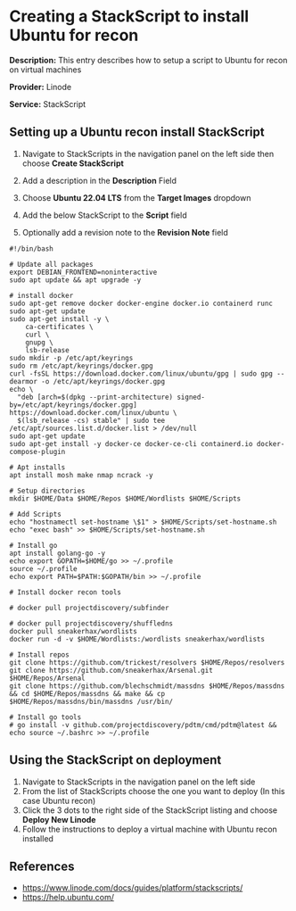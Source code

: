 # Creating a StackScript to install Ubuntu for recon

**Description:** This entry describes how to setup a script to Ubuntu for recon on virtual machines

**Provider:** Linode

**Service:** StackScript

## Setting up a Ubuntu recon install StackScript

1. Navigate to StackScripts in the navigation panel on the left side then choose **Create StackScript**

2. Add a description in the **Description** Field

3. Choose **Ubuntu 22.04 LTS** from the **Target Images** dropdown

4. Add the below StackScript to the **Script** field

5. Optionally add a revision note to the **Revision Note** field

```
#!/bin/bash

# Update all packages
export DEBIAN_FRONTEND=noninteractive
sudo apt update && apt upgrade -y

# install docker
sudo apt-get remove docker docker-engine docker.io containerd runc
sudo apt-get update
sudo apt-get install -y \
    ca-certificates \
    curl \
    gnupg \
    lsb-release
sudo mkdir -p /etc/apt/keyrings
sudo rm /etc/apt/keyrings/docker.gpg
curl -fsSL https://download.docker.com/linux/ubuntu/gpg | sudo gpg --dearmor -o /etc/apt/keyrings/docker.gpg
echo \
  "deb [arch=$(dpkg --print-architecture) signed-by=/etc/apt/keyrings/docker.gpg] https://download.docker.com/linux/ubuntu \
  $(lsb_release -cs) stable" | sudo tee /etc/apt/sources.list.d/docker.list > /dev/null
sudo apt-get update
sudo apt-get install -y docker-ce docker-ce-cli containerd.io docker-compose-plugin

# Apt installs
apt install mosh make nmap ncrack -y

# Setup directories
mkdir $HOME/Data $HOME/Repos $HOME/Wordlists $HOME/Scripts

# Add Scripts
echo "hostnamectl set-hostname \$1" > $HOME/Scripts/set-hostname.sh
echo "exec bash" >> $HOME/Scripts/set-hostname.sh

# Install go
apt install golang-go -y
echo export GOPATH=$HOME/go >> ~/.profile
source ~/.profile
echo export PATH=$PATH:$GOPATH/bin >> ~/.profile

# Install docker recon tools

# docker pull projectdiscovery/subfinder

# docker pull projectdiscovery/shuffledns
docker pull sneakerhax/wordlists
docker run -d -v $HOME/Wordlists:/wordlists sneakerhax/wordlists

# Install repos
git clone https://github.com/trickest/resolvers $HOME/Repos/resolvers
git clone https://github.com/sneakerhax/Arsenal.git $HOME/Repos/Arsenal
git clone https://github.com/blechschmidt/massdns $HOME/Repos/massdns && cd $HOME/Repos/massdns && make && cp $HOME/Repos/massdns/bin/massdns /usr/bin/

# Install go tools
# go install -v github.com/projectdiscovery/pdtm/cmd/pdtm@latest && echo source ~/.bashrc >> ~/.profile
```

## Using the StackScript on deployment

1. Navigate to StackScripts in the navigation panel on the left side
2. From the list of StackScripts choose the one you want to deploy (In this case Ubuntu recon)
3. Click the 3 dots to the right side of the StackScript listing and choose **Deploy New Linode**
4. Follow the instructions to deploy a virtual machine with Ubuntu recon installed
  
## References
* https://www.linode.com/docs/guides/platform/stackscripts/
* https://help.ubuntu.com/
